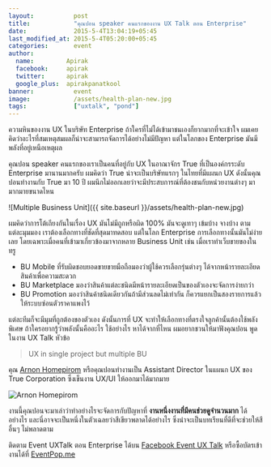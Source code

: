 ```yaml
---
layout:           post
title:            "คุณปอน speaker คนแรกของงาน UX Talk ตอน Enterprise"
date:             2015-5-4T13:04:19+05:45
last_modified_at: 2015-5-4T05:20:00+05:45
categories:       event
author:
  name:         Apirak
  facebook:     apirak
  twitter:      apirak
  google_plus:  apirakpanatkool
banner:           event
image:            /assets/health-plan-new.jpg
tags:             ["uxtalk", "pond"]
---
```


ความหินของงาน UX ในบริษัท Enterprise ถ้าใครที่ไม่ได้เข้ามาชนเองก็ยากมากที่จะเข้าใจ ผมเคยคิดว่าอะไรที่สมเหตุสมผลก็น่าจะสามารถจัดการได้อย่างไม่มีปัญหา แต่ในโลกของ Enterprise มันมีพลังที่อยู่เหนือเหตุผล

คุณปอน speaker คนแรกของเราเป็นคนที่อยู่กับ UX ในอาณาจักร True ที่เป็นองค์กรระดับ Enterprise มานานมากครับ ผมคิดว่า True น่าจะเป็นบริษัทแรกๆ ในไทยที่มีแผนก UX ดังนั้นคุณปอนทำงานกับ True มา 10 ปี ผมนึกไม่ออกเลยว่าจะมีประสบการณ์ที่ต้องชนกับหน่วยงานต่างๆ มามากมายขนาดไหน

![Multiple Business Unit]({{ site.baseurl }}/assets/health-plan-new.jpg)

ผมคิดว่าการโต้เถียงกันในเรื่อง UX มันไม่มีถูกหรือผิด 100% มันจะดูเทาๆ เข้มบ้าง จางบ้าง ตามแต่ละมุมมอง เราต้องเลือกทางที่ชัดที่สุดมาทดสอบ แต่ในโลก Enterprise การเลือกทางนั้นมันไม่ง่ายเลย โดยเฉพาะเมื่อคนที่เข้ามาเกี่ยวข้องมาจากหลาย Business Unit เช่น เมื่อเราทำเว็บขายของในทรู

<!--more-->

* BU Mobile ที่รับผิดชอบยอดขายขายมือถือมองว่าผู้ใช้ควรเลือกรุ่นต่างๆ ได้จากหน้ารายละเอียดสินค้าเพื่อความสะดวก
* BU Marketplace มองว่าสินค้าแต่ละชนิดมีหน้ารายละเอียดเป็นของตัวเองจะจัดการง่ายกว่า
* BU Promotion มองว่าสินค้าชนิดเดียวกันถ้ามีส่วนลดไม่เท่ากัน ก็ควรแยกเป็นสองรายการแล้วให้ระบบซ่อนตัวราคาแพงไว้

แต่ละทีมก็จะมีมุมที่ถูกต้องของตัวเอง ดังนั้นการที่ UX จะทำให้เลือกทางที่ตรงใจลูกค้านั้นต้องใช้พลังพิเศษ ถ้าใครอยากรู้ว่าพลังนั้นคืออะไร ใช้อย่างไร หาได้จากที่ไหน ผมอยากชวนให้มาฟังคุณปอน พูดในงาน UX Talk หัวข้อ

> UX in single project but multiple BU

คุณ [Arnon Homepirom](https://www.linkedin.com/profile/view?id=49564674) หรือคุณปอนทำงานเป็น Assistant Director ในแผนก UX ของ True Corporation ซึ่งเข็นงาน UX/UI ให้ออกมาได้มากมาย

<img src="{{ site.baseurl }}/assets/arnon_homepirom.jpg" alt="Arnon Homepirom" />

งานนี้คุณปอนจะมาเล่าว่าทำอย่างไรจะจัดการกับปัญหาที่ **งานหนึ่งงานที่มีคนช่วยดูจำนวนมาก** ได้อย่างไร และนี่อาจจะเป็นหนึ่งในตัวเฉลยว่าสีเขียวพลาดได้อย่างไร ซึ่งน่าจะเป็นบทเรียนที่ดีที่จะช่วยให้สีอื่นๆ ไม่พลาดตาม

ติดตาม Event UXTalk ตอน Enterprise ได้บน [Facebook Event UX Talk](https://www.facebook.com/events/974799639217996/) หรือซื้อบัตรเข้างานได้ที่ [EventPop.me](https://www.eventpop.me/e/55)

